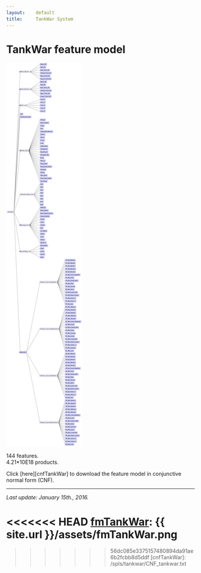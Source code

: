 ```yaml
---
layout:    default
title:     TankWar System
---
```

# TankWar feature model

![tankwar feature model][fmTankWar]

144 features.  
4.21\*10E18 products.

Click [here][cnfTankWar] to download the feature model in conjunctive normal form (CNF).

---

_Last update: January 15th., 2016._


<<<<<<< HEAD
[fmTankWar]:  {{ site.url }}/assets/fmTankWar.png
=======
[fmTankWar]:  /assets/fmTankWar.png
>>>>>>> 56dc085e3375157480894da91ae6b2fcbb8d5ddf
[cnfTankWar]: /spls/tankwar/CNF_tankwar.txt
